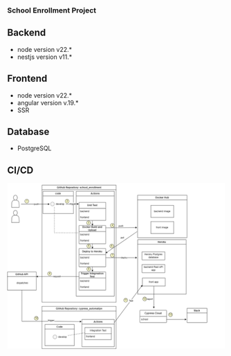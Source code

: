 
### School Enrollment Project
## Backend
- node version v22.*
- nestjs version v11.*

## Frontend
- node version v22.*
- angular version v.19.*
- SSR

## Database
- PostgreSQL

## CI/CD 
<img  max-width="100%" src="https://raw.githubusercontent.com/JessySeo9955/school_angular_nest/main/.github/images/school_enrollment.drawio.png" />
